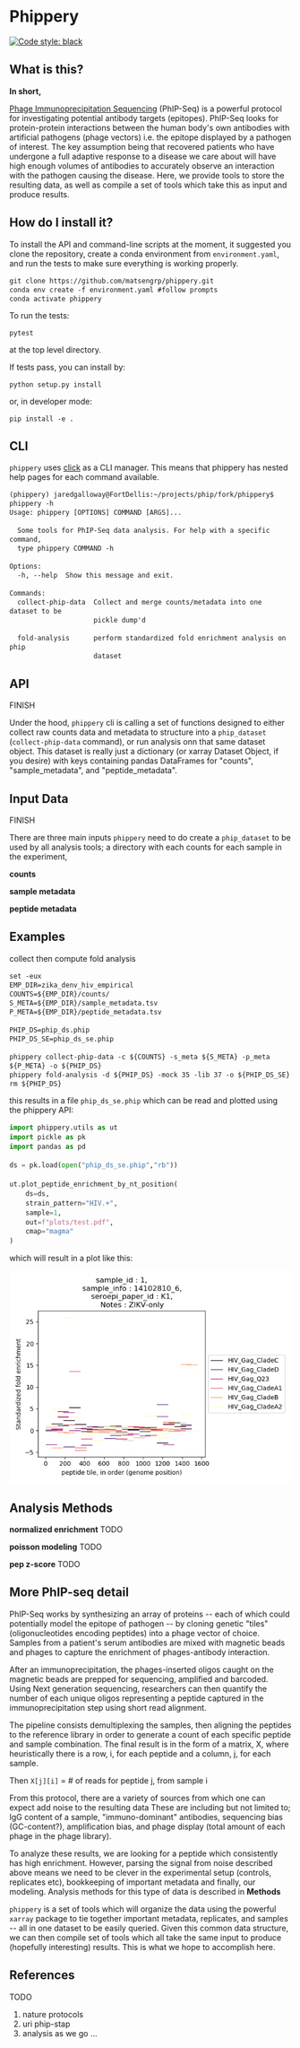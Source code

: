 # Phippery

[![Code style: black](https://img.shields.io/badge/code%20style-black-000000.svg)](https://github.com/psf/black)

## What is this?

**In short,**

[Phage Immunoprecipitation Sequencing](https://www.nature.com/articles/s41596-018-0025-6)
(PhIP-Seq)
is a powerful protocol for investigating potential antibody targets (epitopes).
PhIP-Seq looks for protein-protein interactions between
the human body's own antibodies with artificial pathogens (phage vectors) i.e.
the epitope displayed by a pathogen of interest.
The key assumption being that recovered patients who have
undergone a full adaptive response to a disease we care about
will have high enough volumes of antibodies to accurately observe an
interaction with the pathogen causing the disease. Here, we provide tools
to store the resulting data,
as well as compile a set of tools which take
this as input and produce results.

## How do I install it?

To install the API and command-line scripts at the moment,
it suggested you clone the repository, create a conda
environment from `environment.yaml`, and run the tests to make
sure everything is working properly.

```
git clone https://github.com/matsengrp/phippery.git
conda env create -f environment.yaml #follow prompts
conda activate phippery
```

To run the tests:
```
pytest
```
at the top level directory.

If tests pass, you can install by:
```
python setup.py install
```
or, in developer mode:
```
pip install -e .
```

## CLI

`phippery` uses
[click](https://click.palletsprojects.com/en/7.x/) as a CLI manager. This means
that phippery has nested help pages for each command available.

```
(phippery) jaredgalloway@FortDellis:~/projects/phip/fork/phippery$ phippery -h
Usage: phippery [OPTIONS] COMMAND [ARGS]...

  Some tools for PhIP-Seq data analysis. For help with a specific command,
  type phippery COMMAND -h

Options:
  -h, --help  Show this message and exit.

Commands:
  collect-phip-data  Collect and merge counts/metadata into one dataset to be
                     pickle dump'd

  fold-analysis      perform standardized fold enrichment analysis on phip
                     dataset
```

## API

FINISH

Under the hood, `phippery` cli is calling a set of functions designed to
either collect raw counts data and metadata to structure into a `phip_dataset`
(`collect-phip-data` command), or run analysis onn that same dataset object.
This dataset is really just a dictionary (or xarray Dataset Object, if you desire)
with keys containing pandas DataFrames for "counts", "sample_metadata", and
"peptide_metadata".

## Input Data

FINISH

There are three main inputs `phippery` need to do create a `phip_dataset` to be used
by all analysis tools; a directory with each counts for each sample in the
experiment,  

**counts**

**sample metadata**

**peptide metadata**

## Examples

collect then compute fold analysis

```
set -eux
EMP_DIR=zika_denv_hiv_empirical
COUNTS=${EMP_DIR}/counts/
S_META=${EMP_DIR}/sample_metadata.tsv
P_META=${EMP_DIR}/peptide_metadata.tsv

PHIP_DS=phip_ds.phip
PHIP_DS_SE=phip_ds_se.phip

phippery collect-phip-data -c ${COUNTS} -s_meta ${S_META} -p_meta ${P_META} -o ${PHIP_DS}  
phippery fold-analysis -d ${PHIP_DS} -mock 35 -lib 37 -o ${PHIP_DS_SE}
rm ${PHIP_DS}

```

this results in a file `phip_ds_se.phip` which can be read and plotted using
the phippery API:

```python
import phippery.utils as ut
import pickle as pk
import pandas as pd

ds = pk.load(open("phip_ds_se.phip","rb"))

ut.plot_peptide_enrichment_by_nt_position(
    ds=ds,
    strain_pattern="HIV.+",
    sample=1,
    out=f"plots/test.pdf",
    cmap="magma"
)
```

which will result in a plot like this:

![alt text](<data/plots/example.png>)

## Analysis Methods

**normalized enrichment**
TODO

**poisson modeling**
TODO

**pep z-score**
TODO

## More PhIP-seq detail

PhIP-Seq works by
synthesizing an array of proteins
-- each of which could potentially model the epitope of pathogen --
by cloning genetic "tiles" (oligonucleotides encoding peptides)
into a phage vector of choice.
Samples from a patient's serum antibodies are mixed with
magnetic beads and phages
to capture the enrichment of phages-antibody interaction.

After an immunoprecipitation, the phages-inserted oligos
caught on the magnetic beads are
prepped for sequencing, amplified and barcoded.
Using Next generation sequencing,
researchers can then quantify the number of
each unique oligos representing a peptide
captured in the immunoprecipitation step using short read alignment.

The pipeline consists demultiplexing the samples,
then aligning the peptides to the reference library in order to
generate a count of each specific peptide and sample combination. The final
result is in the form of a matrix, X, where heuristically
there is a row, i, for each peptide
and a column, j, for each sample.

Then `X[j][i]` = # of reads for peptide j, from sample i

From this protocol, there are a variety of sources
from which one can expect add noise to the resulting data
These are including but not limited to;
IgG content of a sample,
"immuno-dominant" antibodies,
sequencing bias (GC-content?),
amplification bias, and
phage display (total amount of each phage in the phage library).

To analyze these results, we are looking for
a peptide which consistently has high enrichment.
However, parsing the signal from noise described above means we need to be
clever in the experimental setup (controls, replicates etc),
bookkeeping of important metadata
and finally, our modeling.
Analysis methods for this type of data is described in **Methods**

`phippery` is a set of tools which will organize the data using the
powerful `xarray` package to tie together important metadata, replicates,
and samples -- all in one dataset to be easily queried.
Given this common data structure, we can then compile set of tools which all
take the same input to produce (hopefully interesting) results.
This is what we hope to accomplish here.


## References

TODO
1. nature protocols
2. uri phip-stap
3. analysis as we go ...



